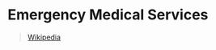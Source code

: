 # Emergency Medical Services

>  [Wikipedia](https://en.wikipedia.org/wiki/Emergency_medical_services)